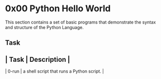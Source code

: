 # 0x00 Python Hello World
This section contains a set of basic programs that demonstrate the syntax and structure of the Python Language.
## Task
| Task | Description |
---
| 0-run | a shell script that runs a Python script. |
